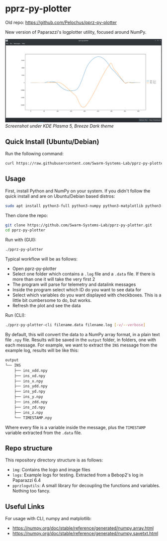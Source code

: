 # pprz-py-plotter

Old repo: https://github.com/Pelochus/pprz-py-plotter

New version of Paparazzi's logplotter utility, focused around NumPy.

![GUI-Screenshot](https://github.com/Pelochus/pprz-py-plotter/blob/main/img/screenshot.png)
_Screenshot under KDE Plasma 5, Breeze Dark theme_

## Quick Install (Ubuntu/Debian)

Run the following command:

```bash
curl https://raw.githubusercontent.com/Swarm-Systems-Lab/pprz-py-plotter/master/install.sh | sudo bash"
```

## Usage

First, install Python and NumPy on your system. If you didn't follow the quick install and are on Ubuntu/Debian based distros:

```bash
sudo apt install python3-full python3-numpy python3-matplotlib python3-lxml python3-pyqt5 -y
```

Then clone the repo:

```bash
git clone https://github.com/Swarm-Systems-Lab/pprz-py-plotter.git
cd pprz-py-plotter
```

Run with (GUI):

```bash
./pprz-py-plotter
```

Typical workflow will be as follows:

- Open pprz-py-plotter
- Select one folder which contains a `.log` file and a `.data` file. If there is more than one it will take the very first 2
- The program will parse for telemetry and datalink messages
- Inside the program select which ID do you want to see data for
- Select which variables do you want displayed with checkboxes. This is a little bit cumbersome to do, but works.
- Refresh the plot and see the data

Run (CLI):

```bash
./pprz-py-plotter-cli filename.data filename.log [-v/--verbose]
```

By default, this will convert the data to a NumPy array format, in a plain text file `.npy` file.
Results will be saved in the `output` folder, in folders, one with each message.
For example, we want to extract the `INS` message from the example log, results will be like this:

```bash
output
└── INS
    ├── ins_xdd.npy
    ├── ins_xd.npy
    ├── ins_x.npy
    ├── ins_ydd.npy
    ├── ins_yd.npy
    ├── ins_y.npy
    ├── ins_zdd.npy
    ├── ins_zd.npy
    ├── ins_z.npy
    └── TIMESTAMP.npy
```

Where every file is a variable inside the message, plus the `TIMESTAMP` variable extracted from the `.data` file.

## Repo structure

This repository directory structure is as follows:

- `ìmg`: Contains the logo and image files
- `logs`: Example logs for testing. Extracted from a Bebop2's log in Paparazzi 6.4
- `pprzlogutils`: A small library for decoupling the functions and variables. Nothing too fancy.

## Useful Links

For usage with CLI, numpy and matplotlib:
- https://numpy.org/doc/stable/reference/generated/numpy.array.html
- https://numpy.org/doc/stable/reference/generated/numpy.savetxt.html
